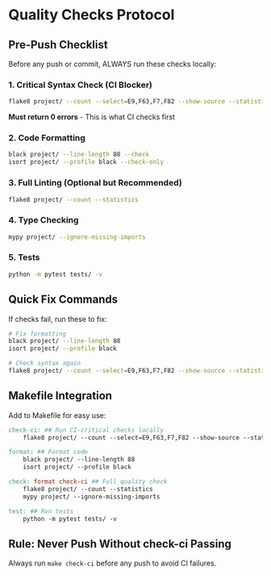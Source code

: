 # Quality Checks Protocol

## Pre-Push Checklist

Before any push or commit, ALWAYS run these checks locally:

### 1. Critical Syntax Check (CI Blocker)
```bash
flake8 project/ --count --select=E9,F63,F7,F82 --show-source --statistics
```
**Must return 0 errors** - This is what CI checks first

### 2. Code Formatting
```bash
black project/ --line-length 88 --check
isort project/ --profile black --check-only
```

### 3. Full Linting (Optional but Recommended)
```bash
flake8 project/ --count --statistics
```

### 4. Type Checking
```bash
mypy project/ --ignore-missing-imports
```

### 5. Tests
```bash
python -m pytest tests/ -v
```

## Quick Fix Commands

If checks fail, run these to fix:

```bash
# Fix formatting
black project/ --line-length 88
isort project/ --profile black

# Check syntax again
flake8 project/ --count --select=E9,F63,F7,F82 --show-source --statistics
```

## Makefile Integration

Add to Makefile for easy use:
```makefile
check-ci: ## Run CI-critical checks locally
	flake8 project/ --count --select=E9,F63,F7,F82 --show-source --statistics

format: ## Format code
	black project/ --line-length 88
	isort project/ --profile black

check: format check-ci ## Full quality check
	flake8 project/ --count --statistics
	mypy project/ --ignore-missing-imports

test: ## Run tests
	python -m pytest tests/ -v
```

## Rule: Never Push Without check-ci Passing

Always run `make check-ci` before any push to avoid CI failures.
